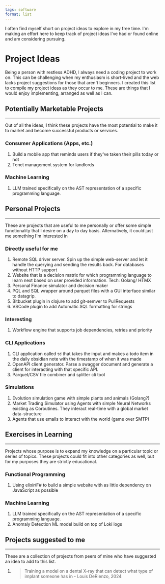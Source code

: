 ```yaml
---
tags: software
format: list
---
```



I often find myself short on project ideas to explore in my free time. I'm making an effort here to keep track of project ideas I've had or found online and am considering pursuing.

# Project Ideas
Being a person with restless ADHD, I always need a coding project to work on. This can be challenging when my enthusiasm is short-lived and the web lacks project suggestions for those that aren't beginners. I created this list to compile my project ideas as they occur to me. These are things that I would enjoy implementing, arranged as well as I can.


## Potentially Marketable Projects
---
Out of all the ideas, I think these projects have the most potential to make it to market and become successful products or services.

### Consumer Applications (Apps, etc.)
1. Build a mobile app that reminds users if they've taken their pills today or not
2. Tenet management system for landlords

### Machine Learning
1. LLM trained specifically on the AST representation of a specific programming language.


## Personal Projects
---
These are projects that are useful to me personally or offer some simple functionality that I desire on a day to day basis. Alternatively, it could just me something I'm interested in

### Directly useful for me
1. Remote SQL driver server. Spin up the simple web-server and let it handle the querying and sending the results back. For databases without HTTP support
2. Website that is a decision matrix for which programming language to learn next based on user provided information. Tech: Golang/ HTMX
3.  Personal Finance simulator and decision maker
4. PQL and SQL wrapper around parquet files with a GUI interface similar to datagrip.
5. Bitbucket plugin in clojure to add git-semver to PullRequests
6. VSCode plugin to add Automatic SQL formatting for strings

### Interesting
1. Workflow engine that supports job dependencies, retries and priority

### CLI Applications
1. CLI application called `td` that takes the input and makes a todo item in the daily obsidian note with the timestamp of when it was made
2. OpenAPI client generator. Parse a swagger document and generate a client for interacting with that specific API.
3.  Parquet/CSV file combiner and splitter cli tool

### Simulations
1. Evolution simulation game with simple plants and animals (Golang?)
2. Market Trading Simulator using Agents with simple Neural Networks existing as Coroutines. They interact real-time with a global market data-structure
3. Agents that use emails to interact with the world (game over SMTP)


## Exercises in Learning
---
Projects whose purpose is to expand my knowledge on a particular topic or series of topics. These projects could fit into other categories as well, but for my purposes they are strictly educational.

### Functional Programming
1. Using elixir/F# to build a simple website with as little dependency on JavaScript as possible


### Machine Learning
1. LLM trained specifically on the AST representation of a specific programming language.
2. Anomaly Detection ML model build on top of Loki logs


## Projects suggested to me
---
These are a collection of projects from peers of mine who have suggested an idea to add to this list.

1.  > Training a model on a dental X-ray that can detect what type of implant someone has in
   \- Louis DeRienzo, 2024
